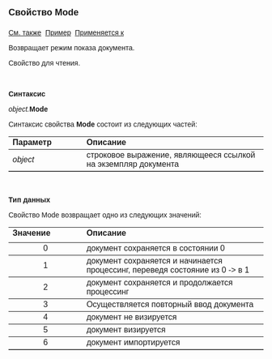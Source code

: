 ﻿<html>
<head>
<title>Документ\Mode</title>
    <style type="text/css">
        .auto-style1 {
            font-family: Arial;
        }
        .auto-style2 {
            height: 29px;
        }
        .auto-style3 {
            font-family: Arial;
            height: 29px;
        }
        .auto-style4 {
            height: 30px;
        }
    </style>
</head>

<body>

<p><font size="4" face="Arial"><strong>Свойство Mode<br>
<br>
</strong></font><font face="Arial"><a href="../Asdoc.html">См. также</a>&nbsp;
<u>Пример</u>&nbsp; <a href="../Asdoc.html">Применяется к</a></font></p>

<p class="label"><font face="Arial">Возвращает режим показа документа.</font></p>

<p class="label"><font face="Arial">Свойство для чтения.</font></p>

<p class="label">&nbsp;</p>

<p class="label"><b><font face="Arial">Синтаксис</font></b></p>

<p><font face="Arial"><em>object.</em><strong>Mode </strong></font></p>

<p><font face="Arial">Синтаксис свойства <strong>Mode</strong>
состоит из следующих частей:</font></p>

<table border="1" cellPadding="5" cols="2" frame="below" rules="rows">
<TBODY>
  <tr vAlign="top">
    <td class="label" width="29%"><font face="Arial"><b>Параметр</b></font></td>
    <td class="label" width="71%"><font face="Arial"><strong>Описание</strong></font></td>
  </tr>
  <tr>
    <td width="29%"><font face="Arial"><em>object</em></font></td>
    <td width="71%"><font face="Arial">строковое выражение, являющееся 
	ссылкой на экземпляр документа</font></td>
  </tr>
</TBODY>
</table>

<p class="label">&nbsp;</p>

<p class="label"><font face="Arial"><b>Тип данных</b></font></p>

<p><font face="Arial">Свойство Mode возвращает одно из следующих 
значений:</font></p>

<table border="1" cellPadding="5" cols="2" frame="below" rules="rows">
<TBODY>
  <tr vAlign="top">
    <td class="auto-style4" width="29%"><font face="Arial"><b>Значение</b></font></td>
    <td class="auto-style4" width="71%"><font face="Arial"><strong>Описание</strong></font></td>
  </tr>
  <tr>
    <td width="29%" align="center"><font face="Arial">0</font></td>
    <td width="71%"><font face="Arial">документ сохраняется в состоянии 0</font></td>
  </tr>
  <tr>
    <td width="29%" align="center" class="auto-style2"><font face="Arial">1</font></td>
    <td width="71%" class="auto-style3">документ сохраняется и начинается процессинг, переведя состояние из 0 -&gt; в 1 </td>
  </tr>
  <tr>
    <td width="29%" align="center"><font face="Arial">2</font></td>
    <td width="71%" class="auto-style1">документ сохраняется и продолжается процессинг</td>
  </tr>
  <tr>
    <td width="29%" align="center"><font face="Arial">3</font></td>
    <td width="71%" class="auto-style1">Осуществляется повторный ввод документа</td>
  </tr>
  <tr>
    <td width="29%" align="center"><font face="Arial">4</font></td>
    <td width="71%" class="auto-style1">документ не визируется</td>
  </tr>
  <tr>
    <td width="29%" align="center"><font face="Arial">5</font></td>
    <td width="71%"class="auto-style1">документ визируется</td>
  </tr>
  <tr>
    <td width="29%" align="center"><font face="Arial">6</font></td>
    <td width="71%"class="auto-style1">документ импортируется</td>
  </tr>
</table>
</body>
</html>
